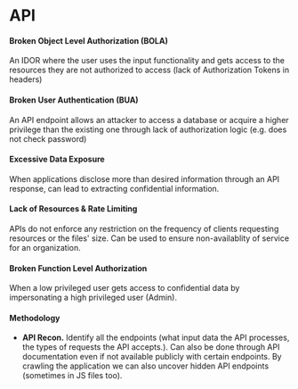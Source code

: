 # API

#### Broken Object Level Authorization (BOLA)

An IDOR where the user uses the input functionality and gets access to the resources they are not authorized to access (lack of Authorization Tokens in headers)

#### Broken User Authentication (BUA)

An API endpoint allows an attacker to access a database or acquire a higher privilege than the existing one through lack of authorization logic (e.g. does not check password)

#### Excessive Data Exposure

When applications disclose more than desired information through an API response, can lead to extracting confidential information.

#### Lack of Resources & Rate Limiting

APIs do not enforce any restriction on the frequency of clients requesting resources or the files' size. Can be used to ensure non-availablity of service for an organization.

#### Broken Function Level Authorization

When a low privileged user gets access to confidential data by impersonating a high privileged user (Admin).

#### Methodology

* **API Recon.** Identify all the endpoints (what input data the API processes, the types of requests the API accepts.). Can also be done through API documentation even if not available publicly with certain endpoints. By crawling the application we can also uncover hidden API endpoints (sometimes in JS files too).
